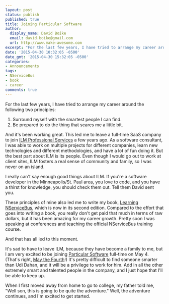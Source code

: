 ```yaml
---
layout: post
status: publish
published: true
title: Joining Particular Software
author:
  display_name: David Boike
  email: david.boike@gmail.com
  url: http://www.make-awesome.com
excerpt: "For the last few years, I have tried to arrange my career around the following  two principles:\r\n\r\n\tSurround myself with the smartest people I can  find.\r\n\tBe prepared to do the thing that scares me a little bit.\r\n\r\n"
date: '2015-04-30 10:32:05 -0500'
date_gmt: '2015-04-30 15:32:05 -0500'
categories:
- Announcements
tags:
- NServiceBus
- book
- career
comments: true
---
```

For the last few years, I have tried to arrange my career around the following two principles:

1.  Surround myself with the smartest people I can find.
2.  Be prepared to do the thing that scares me a little bit.

And it's been working great. This led me to leave a full-time SaaS company to join [ILM Professional Services](http://www.ilmservice.com) a few years ago. As a software consultant, I was able to work on multiple projects for different companies, learn new technologies and different methodologies, and have a lot of fun doing it. But the best part about ILM is its people. Even though I would go out to work at client sites, ILM fosters a real sense of community and family, so I was never on an island.

I really can't say enough good things about ILM. If you're a software developer in the Minneapolis/St. Paul area, you love to code, and you have a thirst for knowledge, you should check them out. Tell them David sent you.

These principles of mine also led me to write my book, [Learning NServiceBus](https://www.packtpub.com/application-development/learning-nservicebus-second-edition), which is now in its second edition. Compared to the effort that goes into writing a book, you really don't get paid that much in terms of raw dollars, but it has been amazing for my career growth. Pretty soon I was speaking at conferences and teaching the official NServiceBus training course.

And that has all led to this moment.

It's sad to have to leave ILM, because they have become a family to me, but I am very excited to be joining [Particular Software](http://particular.net/) full-time on May 4. (That's right, [May the Fourth](http://www.starwars.com/may-the-4th)!) It's pretty difficult to find someone smarter than Udi Dahan, and it will be a privilege to work for him. Add in all the other extremely smart and talented people in the company, and I just hope that I'll be able to keep up.

When I first moved away from home to go to college, my father told me, "Well son, this is going to be quite the adventure." Well, the adventure continues, and I'm excited to get started.
